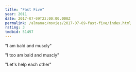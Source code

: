 ```yaml
---
title: "Fast Five"
year: 2011
date: 2017-07-09T22:00:00.000Z
permalink: /almanac/movies/2017-07-09-fast-five/index.html
rating: 3
tmdbid: 51497
---
```


"I am bald and muscly"

"I too am bald and muscly"

"Let's help each other"
